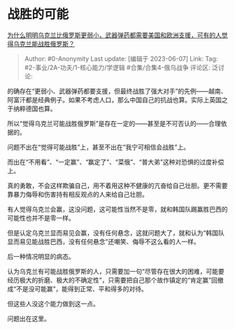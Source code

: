 # 战胜的可能
[为什么明明乌克兰比俄罗斯更弱小，武器弹药都需要美国和欧洲支援，可有的人觉得乌克兰能战胜俄罗斯？](https://www.zhihu.com/question/604369833/answer/3062309926)

> Author: #0-Anonymity
> Last update: [编辑于 2023-06-07]
> Link:
> Tag: #2-事业/2A-功夫/1-核心能力/学逻辑 #合集/合集4-俄乌战争 
> 评论区:
> 泛讨论:

的确存在“更弱小、武器弹药都要支援，但最终战胜了强大对手”的先例——越南、阿富汗都是经典例子。如果不考虑人口，那么中国自己的抗战也算。实际上英国之于纳粹德国也算。

所以“觉得乌克兰可能战胜俄罗斯”是存在一定的——甚至是不可否认的——合理依据的。

问题不出在“觉得可能战胜”上，甚至不出在“我宁可相信会战胜”上。

而出在“不用看”、“一定赢”、“赢定了”、“菜俄”、“普大弟”这种对恐惧的过度补偿上。

真的勇敢，不会这样欺骗自己，用不着用这种不健康的亢奋给自己壮胆。更不需要靠暴力侮辱和伤害持有相反观点的人来给自己壮胆。

有人觉得乌克兰会赢，这没问题，这可能性当然不是零，就和韩国队踢赢胜巴西的可能性也并不是零一样。

但是认定乌克兰显而易见会赢，没有任何悬念，这就问题大了，就和认为“韩国队显而易见能战胜巴西，没有任何悬念”还嘲笑、侮辱不这么看的人一样。

后一种情况明显的病态。

认为乌克兰有可能战胜俄罗斯的人，只需要加一句“尽管存在很大的困难，可能要经历极大的折磨、极大的不确定性”，只需要把自己那个故作镇定的“肯定赢”回撤成“不是没可能赢”，能得到正常、平和得多的对待。

但这些人没这个能力做到这一点。

问题出在这里。
